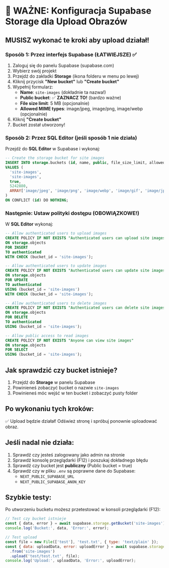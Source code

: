 # 🚨 WAŻNE: Konfiguracja Supabase Storage dla Upload Obrazów

## MUSISZ wykonać te kroki aby upload działał!

### Sposób 1: Przez interfejs Supabase (ŁATWIEJSZE) ✅

1. Zaloguj się do panelu Supabase (supabase.com)
2. Wybierz swój projekt
3. Przejdź do zakładki **Storage** (ikona folderu w menu po lewej)
4. Kliknij przycisk **"New bucket"** lub **"Create bucket"**
5. Wypełnij formularz:
   - **Name**: `site-images` (dokładnie ta nazwa!)
   - **Public bucket**: ✅ **ZAZNACZ TO!** (bardzo ważne)
   - **File size limit**: 5 MB (opcjonalnie)
   - **Allowed MIME types**: image/jpeg, image/png, image/webp (opcjonalnie)
6. Kliknij **"Create bucket"**
7. Bucket został utworzony!

### Sposób 2: Przez SQL Editor (jeśli sposób 1 nie działa)

Przejdź do **SQL Editor** w Supabase i wykonaj:

```sql
-- Create the storage bucket for site images
INSERT INTO storage.buckets (id, name, public, file_size_limit, allowed_mime_types)
VALUES (
  'site-images',
  'site-images',
  true,
  5242880,
  ARRAY['image/jpeg', 'image/png', 'image/webp', 'image/gif', 'image/jpg']::text[]
)
ON CONFLICT (id) DO NOTHING;
```

### Następnie: Ustaw polityki dostępu (OBOWIĄZKOWE!)

W **SQL Editor** wykonaj:

```sql
-- Allow authenticated users to upload images
CREATE POLICY IF NOT EXISTS "Authenticated users can upload site images"
ON storage.objects
FOR INSERT
TO authenticated
WITH CHECK (bucket_id = 'site-images');

-- Allow authenticated users to update images
CREATE POLICY IF NOT EXISTS "Authenticated users can update site images"
ON storage.objects
FOR UPDATE
TO authenticated
USING (bucket_id = 'site-images')
WITH CHECK (bucket_id = 'site-images');

-- Allow authenticated users to delete images
CREATE POLICY IF NOT EXISTS "Authenticated users can delete site images"
ON storage.objects
FOR DELETE
TO authenticated
USING (bucket_id = 'site-images');

-- Allow public access to read images
CREATE POLICY IF NOT EXISTS "Anyone can view site images"
ON storage.objects
FOR SELECT
USING (bucket_id = 'site-images');
```

## Jak sprawdzić czy bucket istnieje?

1. Przejdź do **Storage** w panelu Supabase
2. Powinieneś zobaczyć bucket o nazwie `site-images`
3. Powinieneś móc wejść w ten bucket i zobaczyć pusty folder

## Po wykonaniu tych kroków:

✅ Upload będzie działał! Odśwież stronę i spróbuj ponownie uploadować obraz.

## Jeśli nadal nie działa:

1. Sprawdź czy jesteś zalogowany jako admin na stronie
2. Sprawdź konsolę przeglądarki (F12) i poszukaj dokładnego błędu
3. Sprawdź czy bucket jest **publiczny** (Public bucket = true)
4. Sprawdź czy w pliku `.env` są poprawne dane do Supabase:
   - `NEXT_PUBLIC_SUPABASE_URL`
   - `NEXT_PUBLIC_SUPABASE_ANON_KEY`

## Szybkie testy:

Po utworzeniu bucketu możesz przetestować w konsoli przeglądarki (F12):

```javascript
// Test czy bucket istnieje
const { data, error } = await supabase.storage.getBucket('site-images');
console.log('Bucket:', data, 'Error:', error);

// Test upload
const file = new File(['test'], 'test.txt', { type: 'text/plain' });
const { data: uploadData, error: uploadError } = await supabase.storage
  .from('site-images')
  .upload('test/test.txt', file);
console.log('Upload:', uploadData, 'Error:', uploadError);
```
